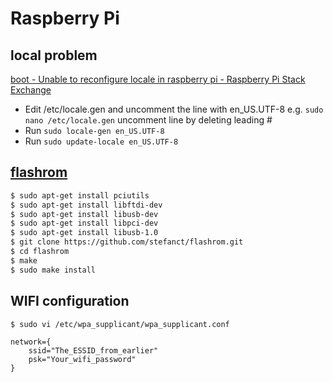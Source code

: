 # Raspberry Pi

## local problem 

[boot - Unable to reconfigure locale in raspberry pi - Raspberry Pi Stack Exchange](https://raspberrypi.stackexchange.com/questions/43550/unable-to-reconfigure-locale-in-raspberry-pi)

- Edit /etc/locale.gen and uncomment the line with en_US.UTF-8 e.g. `sudo nano /etc/locale.gen` uncomment line by deleting leading #
- Run `sudo locale-gen en_US.UTF-8`
- Run `sudo update-locale en_US.UTF-8`


## [flashrom](https://www.flashrom.org/Flashrom)

```bash
$ sudo apt-get install pciutils
$ sudo apt-get install libftdi-dev
$ sudo apt-get install libusb-dev
$ sudo apt-get install libpci-dev
$ sudo apt-get install libusb-1.0
$ git clone https://github.com/stefanct/flashrom.git
$ cd flashrom
$ make
$ sudo make install
```


## WIFI configuration

`$ sudo vi /etc/wpa_supplicant/wpa_supplicant.conf`

```
network={
    ssid="The_ESSID_from_earlier"
    psk="Your_wifi_password"
}
```


